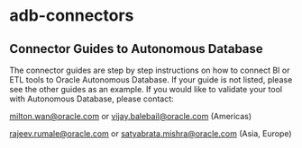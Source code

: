 # adb-connectors
## Connector Guides to Autonomous Database 

The connector guides are step by step instructions on how to connect BI or ETL tools to Oracle Autonomous Database.  If your guide is not listed, please see the other guides as an example.  If you would like to validate your tool with Autonomous Database, please contact:

milton.wan@oracle.com or vijay.balebail@oracle.com (Americas) 

rajeev.rumale@oracle.com or satyabrata.mishra@oracle.com (Asia, Europe)